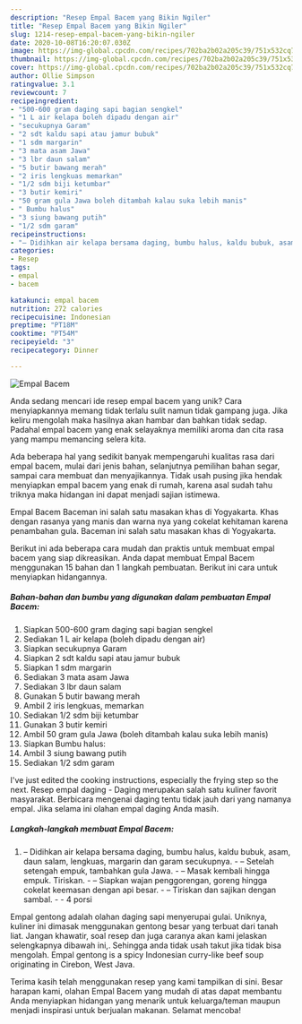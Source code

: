 ```yaml
---
description: "Resep Empal Bacem yang Bikin Ngiler"
title: "Resep Empal Bacem yang Bikin Ngiler"
slug: 1214-resep-empal-bacem-yang-bikin-ngiler
date: 2020-10-08T16:20:07.030Z
image: https://img-global.cpcdn.com/recipes/702ba2b02a205c39/751x532cq70/empal-bacem-foto-resep-utama.jpg
thumbnail: https://img-global.cpcdn.com/recipes/702ba2b02a205c39/751x532cq70/empal-bacem-foto-resep-utama.jpg
cover: https://img-global.cpcdn.com/recipes/702ba2b02a205c39/751x532cq70/empal-bacem-foto-resep-utama.jpg
author: Ollie Simpson
ratingvalue: 3.1
reviewcount: 7
recipeingredient:
- "500-600 gram daging sapi bagian sengkel"
- "1 L air kelapa boleh dipadu dengan air"
- "secukupnya Garam"
- "2 sdt kaldu sapi atau jamur bubuk"
- "1 sdm margarin"
- "3 mata asam Jawa"
- "3 lbr daun salam"
- "5 butir bawang merah"
- "2 iris lengkuas memarkan"
- "1/2 sdm biji ketumbar"
- "3 butir kemiri"
- "50 gram gula Jawa boleh ditambah kalau suka lebih manis"
- " Bumbu halus"
- "3 siung bawang putih"
- "1/2 sdm garam"
recipeinstructions:
- "– Didihkan air kelapa bersama daging, bumbu halus, kaldu bubuk, asam, daun salam, lengkuas, margarin dan garam secukupnya. – Setelah setengah empuk, tambahkan gula Jawa. – Masak kembali hingga empuk. Tiriskan. – Siapkan wajan penggorengan, goreng hingga cokelat keemasan dengan api besar. – Tiriskan dan sajikan dengan sambal.  4 porsi"
categories:
- Resep
tags:
- empal
- bacem

katakunci: empal bacem 
nutrition: 272 calories
recipecuisine: Indonesian
preptime: "PT18M"
cooktime: "PT54M"
recipeyield: "3"
recipecategory: Dinner

---
```



![Empal Bacem](https://img-global.cpcdn.com/recipes/702ba2b02a205c39/751x532cq70/empal-bacem-foto-resep-utama.jpg)

Anda sedang mencari ide resep empal bacem yang unik? Cara menyiapkannya memang tidak terlalu sulit namun tidak gampang juga. Jika keliru mengolah maka hasilnya akan hambar dan bahkan tidak sedap. Padahal empal bacem yang enak selayaknya memiliki aroma dan cita rasa yang mampu memancing selera kita.

Ada beberapa hal yang sedikit banyak mempengaruhi kualitas rasa dari empal bacem, mulai dari jenis bahan, selanjutnya pemilihan bahan segar, sampai cara membuat dan menyajikannya. Tidak usah pusing jika hendak menyiapkan empal bacem yang enak di rumah, karena asal sudah tahu triknya maka hidangan ini dapat menjadi sajian istimewa.

Empal Bacem Baceman ini salah satu masakan khas di Yogyakarta. Khas dengan rasanya yang manis dan warna nya yang cokelat kehitaman karena penambahan gula. Baceman ini salah satu masakan khas di Yogyakarta.


Berikut ini ada beberapa cara mudah dan praktis untuk membuat empal bacem yang siap dikreasikan. Anda dapat membuat Empal Bacem menggunakan 15 bahan dan 1 langkah pembuatan. Berikut ini cara untuk menyiapkan hidangannya.

<!--inarticleads1-->

##### Bahan-bahan dan bumbu yang digunakan dalam pembuatan Empal Bacem:

1. Siapkan 500-600 gram daging sapi bagian sengkel
1. Sediakan 1 L air kelapa (boleh dipadu dengan air)
1. Siapkan secukupnya Garam
1. Siapkan 2 sdt kaldu sapi atau jamur bubuk
1. Siapkan 1 sdm margarin
1. Sediakan 3 mata asam Jawa
1. Sediakan 3 lbr daun salam
1. Gunakan 5 butir bawang merah
1. Ambil 2 iris lengkuas, memarkan
1. Sediakan 1/2 sdm biji ketumbar
1. Gunakan 3 butir kemiri
1. Ambil 50 gram gula Jawa (boleh ditambah kalau suka lebih manis)
1. Siapkan  Bumbu halus:
1. Ambil 3 siung bawang putih
1. Sediakan 1/2 sdm garam


I&#39;ve just edited the cooking instructions, especially the frying step so the next. Resep empal daging - Daging merupakan salah satu kuliner favorit masyarakat. Berbicara mengenai daging tentu tidak jauh dari yang namanya empal. Jika selama ini olahan empal daging Anda masih. 

<!--inarticleads2-->

##### Langkah-langkah membuat Empal Bacem:

1. – Didihkan air kelapa bersama daging, bumbu halus, kaldu bubuk, asam, daun salam, lengkuas, margarin dan garam secukupnya. - – Setelah setengah empuk, tambahkan gula Jawa. - – Masak kembali hingga empuk. Tiriskan. - – Siapkan wajan penggorengan, goreng hingga cokelat keemasan dengan api besar. - – Tiriskan dan sajikan dengan sambal. -  - 4 porsi


Empal gentong adalah olahan daging sapi menyerupai gulai. Uniknya, kuliner ini dimasak menggunakan gentong besar yang terbuat dari tanah liat. Jangan khawatir, soal resep dan juga caranya akan kami jelaskan selengkapnya dibawah ini,. Sehingga anda tidak usah takut jika tidak bisa mengolah. Empal gentong is a spicy Indonesian curry-like beef soup originating in Cirebon, West Java. 

Terima kasih telah menggunakan resep yang kami tampilkan di sini. Besar harapan kami, olahan Empal Bacem yang mudah di atas dapat membantu Anda menyiapkan hidangan yang menarik untuk keluarga/teman maupun menjadi inspirasi untuk berjualan makanan. Selamat mencoba!
